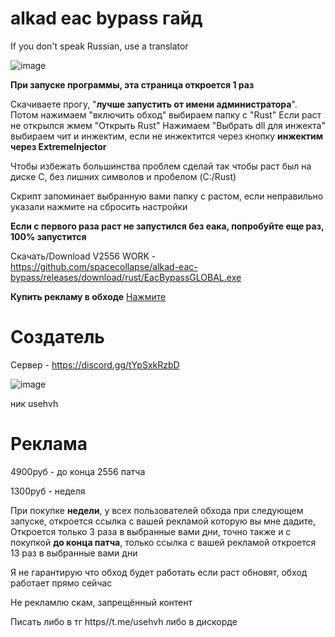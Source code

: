 # alkad eac bypass гайд
If you don't speak Russian, use a translator

![image](https://github.com/user-attachments/assets/39d7cd6f-e61a-433a-93f0-a4db324ef208)

**При запуске программы, эта страница откроется 1 раз**

Скачиваете прогу, "**лучше запустить от имени администратора**". Потом нажимаем "включить обход" выбираем папку с "Rust"  Если раст не открылся жмем "Открыть Rust" Нажимаем "Выбрать dll для инжекта" выбираем чит и инжектим, если не инжектится через кнопку **инжектим через ExtremeInjector**

Чтобы избежать большинства проблем сделай так чтобы раст был на диске C, без лишних символов и пробелом (C:/Rust)

Скрипт запоминает выбранную вами папку с растом, если неправильно указали нажмите на сбросить настройки

**Если с первого раза раст не запустился без еака, попробуйте еще раз, 100% запустится**

Скачать/Download V2556 WORK - https://github.com/spacecollapse/alkad-eac-bypass/releases/download/rust/EacBypassGLOBAL.exe


**Купить рекламу в обходе** [Нажмите](https://github.com/spacecollapse/alkad-eac-bypass#%D1%80%D0%B5%D0%BA%D0%BB%D0%B0%D0%BC%D0%B0)
# Создатель 

Сервер - https://discord.gg/tYpSxkRzbD

![image](https://github.com/user-attachments/assets/fc459858-da38-4a78-b2dc-5eae4a2b3c93)

ник usehvh

# Реклама 

4900руб - до конца 2556 патча 

1300руб - неделя 

При покупке **недели**, у всех пользователей обхода при следующем запуске, откроется ссылка с вашей рекламой которую вы мне дадите, Откроется только 3 раза в выбранные вами дни, точно также и с покупкой **до конца патча**, только ссылка с вашей рекламой откроется 13 раз в выбранные вами дни

Я не гарантирую что обход будет работать если раст обновят, обход работает прямо сейчас

Не рекламлю скам, запрещённый контент


Писать либо в тг https//t.me/usehvh
либо в дискорде




